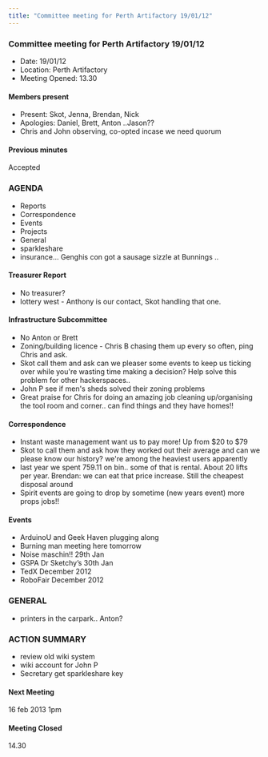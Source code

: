 ```yaml
---
title: "Committee meeting for Perth Artifactory 19/01/12"
---
```

### Committee meeting for Perth Artifactory 19/01/12

-   Date: 19/01/12
-   Location: Perth Artifactory
-   Meeting Opened: 13.30

#### Members present

-   Present: Skot, Jenna, Brendan, Nick
-   Apologies: Daniel, Brett, Anton ..Jason??
-   Chris and John observing, co-opted incase we need quorum

#### Previous minutes

Accepted

### AGENDA

-   Reports
-   Correspondence
-   Events
-   Projects
-   General
-   sparkleshare
-   insurance... Genghis con got a sausage sizzle at Bunnings ..

#### Treasurer Report

-   No treasurer?
-   lottery west - Anthony is our contact, Skot handling that one.

#### Infrastructure Subcommittee

-   No Anton or Brett
-   Zoning/building licence - Chris B chasing them up every so often, ping Chris and ask.
-   Skot call them and ask can we pleaser some events to keep us ticking over while you're wasting time making a decision? Help solve this problem for other hackerspaces..
-   John P see if men's sheds solved their zoning problems
-   Great praise for Chris for doing an amazing job cleaning up/organising the tool room and corner.. can find things and they have homes!!

#### Correspondence

-   Instant waste management want us to pay more! Up from \$20 to \$79
-   Skot to call them and ask how they worked out their average and can we please know our history? we're among the heaviest users apparently
-   last year we spent 759.11 on bin.. some of that is rental. About 20 lifts per year. Brendan: we can eat that price increase. Still the cheapest disposal around
-   Spirit events are going to drop by sometime (new years event) more props jobs!!

#### Events

-   ArduinoU and Geek Haven plugging along
-   Burning man meeting here tomorrow
-   Noise maschin!! 29th Jan
-   GSPA Dr Sketchy’s 30th Jan
-   TedX December 2012
-   RoboFair December 2012

### GENERAL

-   printers in the carpark.. Anton?

### ACTION SUMMARY

-   review old wiki system
-   wiki account for John P
-   Secretary get sparkleshare key

#### Next Meeting

16 feb 2013 1pm

#### Meeting Closed

14.30
